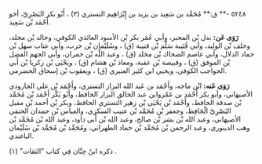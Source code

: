 ٥٢٤٨ -** ق:** مُحَمَّد بن سَعِيد بن يزيد بن إِبْرَاهِيم التستري (٣) ، أَبُو بكر البَصْرِيّ، أخو أَحْمَد بْن سَعِيد.

**رَوَى عَن:** بدل بْن المحبر، وأبي عُمَر بكر بْن الأسود العائذي الكوفي، وخالد بْن مخلد، وخلف بْن الوليد، وأبي قُتَيبة سَلْم بْن قتيبة (ق) ، وسُلَيْمان بْن حرب، وأبي عتاب سهل بْن حماد الدلال، وأبي عاصم الضحاك بْن مخلد (ق) ، وعبد اللَّه بْن حمران، وأبي الجهم الفضل بْن الموفق (ق) ، وقبيصة بْن عقبة، ومعاذ بْن هشام (ق) ، ويَحْيَى بْن زكريا بْن أَبي الحواجب الكوفي، ويحيى ابن كثير العنبري (ق) ، ويعقوب بْن إسحاق الحضرمي.

**رَوَى عَنه:** ابْن ماجه، وأَحْمَد بن عَبد الله البزاز التستري، وأَحْمَد بْن علي الجارودي الأصبهاني، وأبو بكر أَحْمَد بن عَمْروابن عبد الخالق البزار الحافظ، وأَبُو بَكْر أَحْمَد بْن مُحَمَّد بْن صدقة الحافظ، وأَحْمَد بْن يَحْيَى بْن زهير التستري الحافظ، وبكر بْن أحمد بْن مقبل البَصْرِيّ الْحَافِظ، وجعفر بْن مُحَمَّد بْن عتيب السكري، والعباس بْن حمدان الحنفي الأصبهاني، وعبد الله بْن بشر بْن صالح، وعبد الله بْن أَبي داود، وعبد الله بْن مُحَمَّد بْن وهب الدينوري، وعبد الرحمن بْن مُحَمَّد بْن حماد الطهراني، ومُحَمَّد بْن مُحَمَّد بْن سُلَيْمان الباغندي.

ذكره ابنُ حِبَّان فِي كتاب "الثقات" (١) .